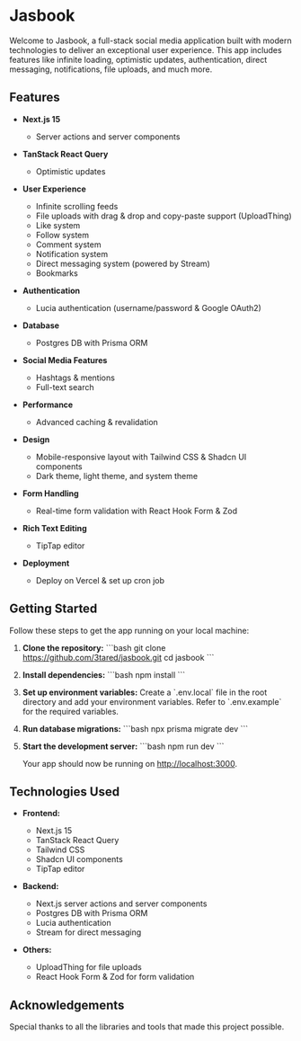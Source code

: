 # Jasbook

Welcome to Jasbook, a full-stack social media application built with modern technologies to deliver an exceptional user experience. This app includes features like infinite loading, optimistic updates, authentication, direct messaging, notifications, file uploads, and much more.

## Features

- **Next.js 15**

  - Server actions and server components

- **TanStack React Query**

  - Optimistic updates

- **User Experience**

  - Infinite scrolling feeds
  - File uploads with drag & drop and copy-paste support (UploadThing)
  - Like system
  - Follow system
  - Comment system
  - Notification system
  - Direct messaging system (powered by Stream)
  - Bookmarks

- **Authentication**

  - Lucia authentication (username/password & Google OAuth2)

- **Database**

  - Postgres DB with Prisma ORM

- **Social Media Features**

  - Hashtags & mentions
  - Full-text search

- **Performance**

  - Advanced caching & revalidation

- **Design**

  - Mobile-responsive layout with Tailwind CSS & Shadcn UI components
  - Dark theme, light theme, and system theme

- **Form Handling**

  - Real-time form validation with React Hook Form & Zod

- **Rich Text Editing**

  - TipTap editor

- **Deployment**
  - Deploy on Vercel & set up cron job

## Getting Started

Follow these steps to get the app running on your local machine:

1. **Clone the repository:**
   \`\`\`bash
   git clone https://github.com/3tared/jasbook.git
   cd jasbook
   \`\`\`

2. **Install dependencies:**
   \`\`\`bash
   npm install
   \`\`\`

3. **Set up environment variables:**
   Create a \`.env.local\` file in the root directory and add your environment variables. Refer to \`.env.example\` for the required variables.

4. **Run database migrations:**
   \`\`\`bash
   npx prisma migrate dev
   \`\`\`

5. **Start the development server:**
   \`\`\`bash
   npm run dev
   \`\`\`

   Your app should now be running on [http://localhost:3000](http://localhost:3000).

## Technologies Used

- **Frontend:**

  - Next.js 15
  - TanStack React Query
  - Tailwind CSS
  - Shadcn UI components
  - TipTap editor

- **Backend:**

  - Next.js server actions and server components
  - Postgres DB with Prisma ORM
  - Lucia authentication
  - Stream for direct messaging

- **Others:**
  - UploadThing for file uploads
  - React Hook Form & Zod for form validation

## Acknowledgements

Special thanks to all the libraries and tools that made this project possible.
